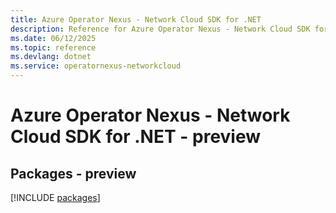 ```yaml
---
title: Azure Operator Nexus - Network Cloud SDK for .NET
description: Reference for Azure Operator Nexus - Network Cloud SDK for .NET
ms.date: 06/12/2025
ms.topic: reference
ms.devlang: dotnet
ms.service: operatornexus-networkcloud
---
```

# Azure Operator Nexus - Network Cloud SDK for .NET - preview
## Packages - preview
[!INCLUDE [packages](operator-nexus---network-cloud-index.md)]